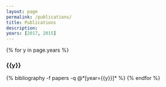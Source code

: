 ```yaml
---
layout: page
permalink: /publications/
title: Publications
description:
years: [2017, 2015]
---
```


{% for y in page.years %} 
  <h3 class="year">{{y}}</h3>
  {% bibliography -f papers -q @*[year={{y}}]* %}
{% endfor %}

